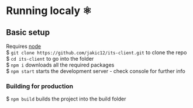 # Running localy ⚛
## Basic setup
Requires [node](https://nodejs.org/en/)  
$ `git clone https://github.com/jakic12/its-client.git` to clone the repo  
$ `cd its-client` to go into the folder  
$ `npm i` downloads all the required packages  
$ `npm start` starts the development server - check console for further info

### Building for production  
$ `npm build` builds the project into the build folder
